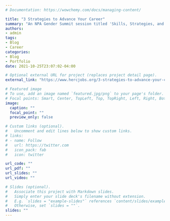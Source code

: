 ```yaml
---
# Documentation: https://wowchemy.com/docs/managing-content/

title: "3 Strategies to Advance Your Career"
summary: "An NPA Gender Summit session titled 'Skills, Strategies, and Lessons on Postdoc Career Advancement' was led by HERC Training and Development Director, Jessica Wise, and featured three speakers. The goals of the session, were for each attendee to think strategically about their spheres of influence and plan what their careers are going to look like, at the individual, community, and institutional levels."
authors: 
- admin
tags: 
- Blog
- Career
categories: 
- Blog
- Portfolio
date: 2021-10-25T23:07:02-04:00

# Optional external URL for project (replaces project detail page).
external_link: "https://www.hercjobs.org/3-strategies-to-advance-your-career/"

# Featured image
# To use, add an image named `featured.jpg/png` to your page's folder.
# Focal points: Smart, Center, TopLeft, Top, TopRight, Left, Right, BottomLeft, Bottom, BottomRight.
image:
  caption: ""
  focal_point: ""
  preview_only: false

# Custom links (optional).
#   Uncomment and edit lines below to show custom links.
# links:
# - name: Follow
#   url: https://twitter.com
#   icon_pack: fab
#   icon: twitter

url_code: ""
url_pdf: ""
url_slides: ""
url_video: ""

# Slides (optional).
#   Associate this project with Markdown slides.
#   Simply enter your slide deck's filename without extension.
#   E.g. `slides = "example-slides"` references `content/slides/example-slides.md`.
#   Otherwise, set `slides = ""`.
slides: ""
---
```

